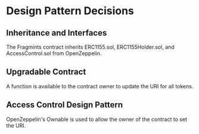 # Design Pattern Decisions

## Inheritance and Interfaces

The Fragmints contract inherits ERC1155.sol, ERC1155Holder.sol, and AccessControl.sol from OpenZeppelin.

## Upgradable Contract

A function is available to the contract owner to update the URI for all tokens.

## Access Control Design Pattern

OpenZeppelin's Ownable is used to allow the owner of the contract to set the URI.